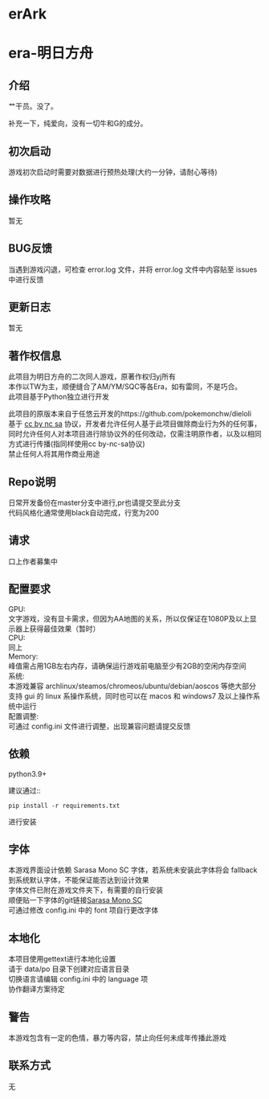 erArk
====
era-明日方舟
====

介绍
----
艹干员。没了。

补充一下，纯爱向，没有一切牛和G的成分。

初次启动
----
游戏初次启动时需要对数据进行预热处理(大约一分钟，请耐心等待)

操作攻略
----
暂无

BUG反馈
----
当遇到游戏闪退，可检查 error.log 文件，并将 error.log 文件中内容贴至 issues 中进行反馈

更新日志
----
暂无

著作权信息
----
此项目为明日方舟的二次同人游戏，原著作权归yj所有 \
本作以TW为主，顺便缝合了AM/YM/SQC等各Era，如有雷同，不是巧合。\
此项目基于Python独立进行开发

此项目的原版本来自于任悠云开发的https://github.com/pokemonchw/dieloli \
基于 [cc by nc sa](http://creativecommons.org/licenses/by-nc-sa/2.0/) 协议，开发者允许任何人基于此项目做除商业行为外的任何事，同时允许任何人对本项目进行除协议外的任何改动，仅需注明原作者，以及以相同方式进行传播(指同样使用cc by-nc-sa协议) \
禁止任何人将其用作商业用途

Repo说明
----
日常开发备份在master分支中进行,pr也请提交至此分支 \
代码风格化通常使用black自动完成，行宽为200

请求
----
口上作者募集中

配置要求
----
GPU: \
文字游戏，没有显卡需求，但因为AA地图的关系，所以仅保证在1080P及以上显示器上获得最佳效果（暂时） \
CPU: \
同上 \
Memory: \
峰值需占用1GB左右内存，请确保运行游戏前电脑至少有2GB的空闲内存空间 \
系统: \
本游戏兼容 archlinux/steamos/chromeos/ubuntu/debian/aoscos 等绝大部分支持 gui 的 linux 系操作系统，同时也可以在 macos 和 windows7 及以上操作系统中运行 \
配置调整: \
可通过 config.ini 文件进行调整，出现兼容问题请提交反馈

依赖
----
python3.9+

建议通过::

    pip install -r requirements.txt

进行安装

字体
----
本游戏界面设计依赖 Sarasa Mono SC 字体，若系统未安装此字体将会 fallback 到系统默认字体，不能保证能否达到设计效果 \
字体文件已附在游戏文件夹下，有需要的自行安装\
顺便贴一下字体的git链接[Sarasa Mono SC](https://github.com/be5invis/Sarasa-Gothic) \
可通过修改 config.ini 中的 font 项自行更改字体

本地化
----
本项目使用gettext进行本地化设置 \
请于 data/po 目录下创建对应语言目录 \
切换语言请编辑 config.ini 中的 language 项 \
协作翻译方案待定

警告
----
本游戏包含有一定的色情，暴力等内容，禁止向任何未成年传播此游戏

联系方式
----
无